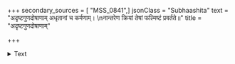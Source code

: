 +++
secondary_sources = [ "MSS_0841",]
jsonClass = "Subhaashita"
text = "अदृष्टगुणदोषाणाम् अधृतानां च कर्मणाम्।  \nनान्तरेण क्रियां तेषां फल्मिष्टं प्रवर्तते॥"
title = "अदृष्टगुणदोषाणाम्"

+++

<details><summary>Text</summary>

अदृष्टगुणदोषाणाम् अधृतानां च कर्मणाम्।  
नान्तरेण क्रियां तेषां फल्मिष्टं प्रवर्तते॥
</details>
